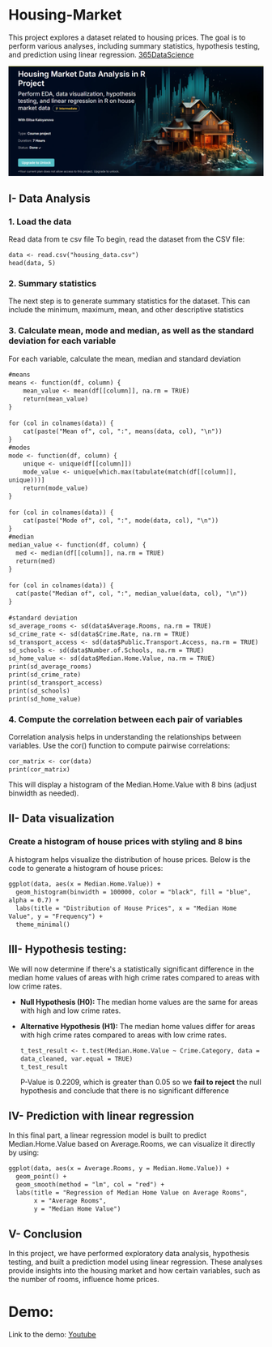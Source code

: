 # Housing-Market
This project explores a dataset related to housing prices. The goal is to perform various analyses, including summary statistics, hypothesis testing, and prediction using linear regression.
[365DataScience](https://learn.365datascience.com/projects/housing-market-data-analysis-in-r-project/?tab=description)


![House Price Plot](images/housemarket.png)
## I- Data Analysis
### 1. Load the data
Read data from te csv file
To begin, read the dataset from the CSV file:

```
data <- read.csv("housing_data.csv")
head(data, 5)
```
### 2. Summary statistics
The next step is to generate summary statistics for the dataset. This can include the minimum, maximum, mean, and other descriptive statistics
### 3. Calculate mean, mode and median, as well as the standard deviation for each variable
For each variable, calculate the mean, median and standard deviation

```
#means
means <- function(df, column) {
    mean_value <- mean(df[[column]], na.rm = TRUE)
    return(mean_value)
}

for (col in colnames(data)) {
    cat(paste("Mean of", col, ":", means(data, col), "\n"))
}
#modes
mode <- function(df, column) {
    unique <- unique(df[[column]])
    mode_value <- unique[which.max(tabulate(match(df[[column]], unique)))]
    return(mode_value)
}

for (col in colnames(data)) {
    cat(paste("Mode of", col, ":", mode(data, col), "\n"))
}
#median
median_value <- function(df, column) {
  med <- median(df[[column]], na.rm = TRUE)
  return(med)
}

for (col in colnames(data)) {
  cat(paste("Median of", col, ":", median_value(data, col), "\n"))
}

#standard deviation
sd_average_rooms <- sd(data$Average.Rooms, na.rm = TRUE)
sd_crime_rate <- sd(data$Crime.Rate, na.rm = TRUE)
sd_transport_access <- sd(data$Public.Transport.Access, na.rm = TRUE)
sd_schools <- sd(data$Number.of.Schools, na.rm = TRUE)
sd_home_value <- sd(data$Median.Home.Value, na.rm = TRUE)
print(sd_average_rooms)
print(sd_crime_rate)
print(sd_transport_access)
print(sd_schools)
print(sd_home_value)

```


### 4. Compute the correlation between each pair of variables

Correlation analysis helps in understanding the relationships between variables. Use the cor() function to compute pairwise correlations:
```
cor_matrix <- cor(data)
print(cor_matrix)

```
This will display a histogram of the Median.Home.Value with 8 bins (adjust binwidth as needed).

## II- Data visualization
### Create a histogram of house prices with styling and 8 bins
A histogram helps visualize the distribution of house prices. Below is the code to generate a histogram of house prices:
```
ggplot(data, aes(x = Median.Home.Value)) +
  geom_histogram(binwidth = 100000, color = "black", fill = "blue", alpha = 0.7) +
  labs(title = "Distribution of House Prices", x = "Median Home Value", y = "Frequency") +
  theme_minimal()
```
## III- Hypothesis testing:

We will now determine if there's a statistically significant difference in the median home values of areas with high crime rates compared to areas with low crime rates.
- **Null Hypothesis (H0​):** The median home values are the same for areas with high and low crime rates.
- **Alternative Hypothesis (H1​):** The median home values differ for areas with high crime rates compared to areas with low crime rates.

  ```
  t_test_result <- t.test(Median.Home.Value ~ Crime.Category, data = data_cleaned, var.equal = TRUE)
  t_test_result
  ```
  P-Value is 0.2209, which is greater than 0.05 so we **fail to reject** the null hypothesis and conclude that there is no significant difference
## IV- Prediction with linear regression
In this final part, a linear regression model is built to predict Median.Home.Value based on Average.Rooms, we can visualize it directly by using:
```
ggplot(data, aes(x = Average.Rooms, y = Median.Home.Value)) +
  geom_point() +
  geom_smooth(method = "lm", col = "red") +
  labs(title = "Regression of Median Home Value on Average Rooms",
       x = "Average Rooms",
       y = "Median Home Value")
```

## V- Conclusion
In this project, we have performed exploratory data analysis, hypothesis testing, and built a prediction model using linear regression. These analyses provide insights into the housing market and how certain variables, such as the number of rooms, influence home prices.

# Demo:
Link to the demo: [Youtube](https://youtu.be/DDIv-JADZmc)
